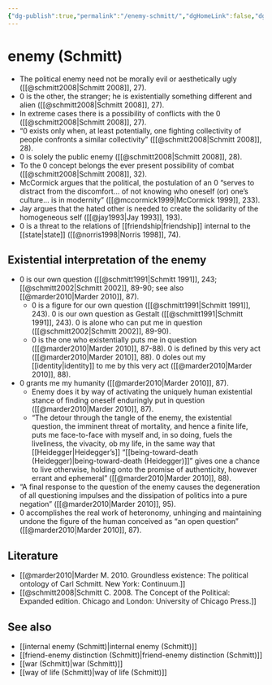 ```yaml
---
{"dg-publish":true,"permalink":"/enemy-schmitt/","dgHomeLink":false,"dgPassFrontmatter":false}
---
```


# enemy (Schmitt)
- The political enemy need not be morally evil or aesthetically ugly ([[@schmitt2008|Schmitt 2008]], 27).
- 0 is the other, the stranger; he is existentially something different and alien ([[@schmitt2008|Schmitt 2008]], 27).
- In extreme cases there is a possibility of conflicts with the 0 ([[@schmitt2008|Schmitt 2008]], 27).
- “0 exists only when, at least potentially, one fighting collectivity of people confronts a similar collectivity” ([[@schmitt2008|Schmitt 2008]], 28).
- 0 is solely the public enemy ([[@schmitt2008|Schmitt 2008]], 28).
- To the 0 concept belongs the ever present possibility of combat ([[@schmitt2008|Schmitt 2008]], 32).
- McCormick argues that the political, the postulation of an 0 “serves to distract from the discomfort… of not knowing who oneself (or) one’s culture… is in modernity” ([[@mccormick1999|McCormick 1999]], 233).
- Jay argues that the hated other is needed to create the solidarity of the homogeneous self ([[@jay1993|Jay 1993]], 193).
- 0 is a threat to the relations of [[friendship|friendship]] internal to the [[state|state]] ([[@norris1998|Norris 1998]], 74).

## Existential interpretation of the enemy
- 0 is our own question ([[@schmitt1991|Schmitt 1991]], 243; [[@schmitt2002|Schmitt 2002]], 89-90; see also [[@marder2010|Marder 2010]], 87).
	- 0 is a figure for our own question ([[@schmitt1991|Schmitt 1991]], 243). 0 is our own question as Gestalt ([[@schmitt1991|Schmitt 1991]], 243). 0 is alone who can put me in question ([[@schmitt2002|Schmitt 2002]], 89-90).
	- 0 is the one who existentially puts me in question ([[@marder2010|Marder 2010]], 87-88). 0 is defined by this very act ([[@marder2010|Marder 2010]], 88). 0 doles out my [[identity|identity]] to me by this very act ([[@marder2010|Marder 2010]], 88).
- 0 grants me my humanity ([[@marder2010|Marder 2010]], 87).
	- Enemy does it by way of activating the uniquely human existential stance of finding oneself enduringly put in question ([[@marder2010|Marder 2010]], 87).
	- “The detour through the tangle of the enemy, the existential question, the imminent threat of mortality, and hence a finite life, puts me face-to-face with myself and, in so doing, fuels the liveliness, the vivacity, ob my life, in the same way that [[Heidegger|Heidegger’s]] “[[being-toward-death (Heidegger)|being-toward-death (Heidegger)]]” gives one a chance to live otherwise, holding onto the promise of authenticity, however errant and ephemeral” ([[@marder2010|Marder 2010]], 88).
- “A final response to the question of the enemy causes the degeneration of all questioning impulses and the dissipation of politics into a pure negation” ([[@marder2010|Marder 2010]], 95).
- 0 accomplishes the real work of heteronomy, unhinging and maintaining undone the figure of the human conceived as “an open question” ([[@marder2010|Marder 2010]], 87).

## Literature
- [[@marder2010|Marder M. 2010. Groundless existence: The political ontology of Carl Schmitt. New York: Continuum.]]
- [[@schmitt2008|Schmitt C. 2008. The Concept of the Political: Expanded edition. Chicago and London: University of Chicago Press.]]


## See also
- [[internal enemy (Schmitt)|internal enemy (Schmitt)]]
- [[friend-enemy distinction (Schmitt)|friend-enemy distinction (Schmitt)]]
- [[war (Schmitt)|war (Schmitt)]]
- [[way of life (Schmitt)|way of life (Schmitt)]]
